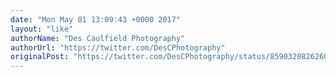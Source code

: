 ```yaml
---
date: "Mon May 01 13:09:43 +0000 2017"
layout: "like"
authorName: "Des Caulfield Photography"
authorUrl: "https://twitter.com/DesCPhotography"
originalPost: "https://twitter.com/DesCPhotography/status/859032082626072576"
---
```


